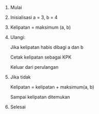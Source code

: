 1. Mulai
   
2. Inisialisasi a = 3, b = 4
3. Kelipatan = maksimum (a, b)
4. Ulangi:

   Jika kelipatan habis dibagi a dan b

   Cetak kelipatan sebagai KPK

   Keluar dari perulangan
   
6. Jika tidak
  
   Kelipatan = kelipatan + maksimum(a, b)

   Sampai kelipatan ditemukan
   
9.  Selesai
